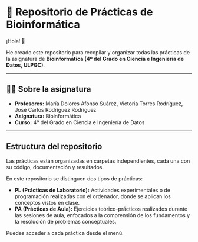 # 🧬 Repositorio de Prácticas de Bioinformática  

¡Hola! 👋  

He creado este repositorio para recopilar y organizar todas las prácticas de la asignatura de **Bioinformática (4º del Grado en Ciencia e Ingeniería de Datos, ULPGC)**.  

---

## 👩‍🏫 Sobre la asignatura  
- **Profesores:** María Dolores Afonso Suárez, Victoria Torres Rodríguez, José Carlos Rodríguez Rodríguez  
- **Asignatura:** Bioinformática  
- **Curso:** 4º del Grado en Ciencia e Ingeniería de Datos  

---

## Estructura del repositorio  
Las prácticas están organizadas en carpetas independientes, cada una con su código, documentación y resultados.  

En este repositorio se distinguen dos tipos de prácticas:  
- **PL (Prácticas de Laboratorio):** Actividades experimentales o de programación realizadas con el ordenador, donde se aplican los conceptos vistos en clase.  
- **PA (Prácticas de Aula):** Ejercicios teórico-prácticos realizados durante las sesiones de aula, enfocados a la comprensión de los fundamentos y la resolución de problemas conceptuales.  

Puedes acceder a cada práctica desde el menú.